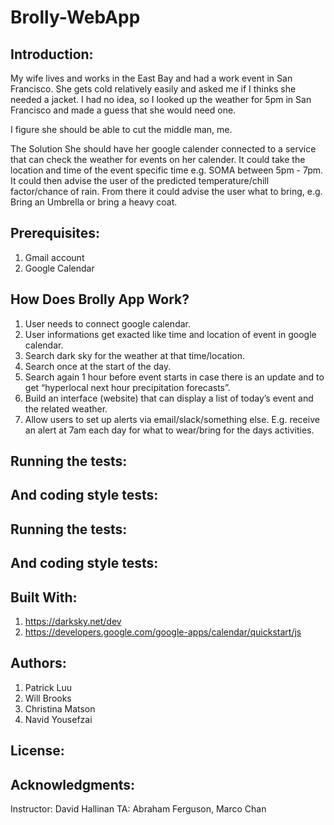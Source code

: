 # Brolly-WebApp


## Introduction:
My wife lives and works in the East Bay and had a work event in San Francisco. She gets cold relatively easily and asked me if I thinks she needed a jacket. I had no idea, so I looked up the weather for 5pm in San Francisco and made a guess that she would need one. 

I figure she should be able to cut the middle man, me.

The Solution
She should have her google calender connected to a service that can check the weather for events on her calender. It could take the location and time of the event specific time e.g. SOMA between 5pm - 7pm. It could then advise the user of the predicted temperature/chill factor/chance of rain. From there it could advise the user what to bring, e.g. Bring an Umbrella or bring a heavy coat.


## Prerequisites:
1. Gmail account
2. Google Calendar


## How Does Brolly App Work?
1. User needs to connect google calendar.
2. User informations get exacted like time and location of event in google calendar.
3. Search dark sky for the weather at that time/location. 
4. Search once at the start of the day.
5. Search again 1 hour before event starts in case there is an update and to get “hyperlocal next hour precipitation forecasts”.
6. Build an interface (website) that can display a list of today’s event and the related weather.
7. Allow users to set up alerts via email/slack/something else. E.g. receive an alert at 7am each day for what to wear/bring for the days activities.


## Running the tests:


## And coding style tests:


## Running the tests:


## And coding style tests:


## Built With:
1. https://darksky.net/dev
2. https://developers.google.com/google-apps/calendar/quickstart/js


## Authors:
1. Patrick Luu
2. Will Brooks
3. Christina Matson
4. Navid Yousefzai


## License:


## Acknowledgments:
Instructor: David Hallinan
TA: Abraham Ferguson, Marco Chan


